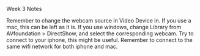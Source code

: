 Week 3 Notes

Remember to change the webcam source in Video Device in. If you use a mac, this can be left as it is. 
If you use windows, change Library from AVfoundation > DirectShow, and select the corresponding webcam.
Try to connect to your iphone, this might be useful. Remember to connect to the same wifi network 
for both iphone and mac.

